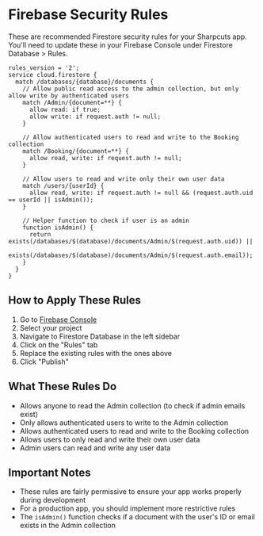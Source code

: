 # Firebase Security Rules

These are recommended Firestore security rules for your Sharpcuts app. You'll need to update these in your Firebase Console under Firestore Database > Rules.

```
rules_version = '2';
service cloud.firestore {
  match /databases/{database}/documents {
    // Allow public read access to the admin collection, but only allow write by authenticated users
    match /Admin/{document=**} {
      allow read: if true;
      allow write: if request.auth != null;
    }

    // Allow authenticated users to read and write to the Booking collection
    match /Booking/{document=**} {
      allow read, write: if request.auth != null;
    }

    // Allow users to read and write only their own user data
    match /users/{userId} {
      allow read, write: if request.auth != null && (request.auth.uid == userId || isAdmin());
    }

    // Helper function to check if user is an admin
    function isAdmin() {
      return exists(/databases/$(database)/documents/Admin/$(request.auth.uid)) ||
        exists(/databases/$(database)/documents/Admin/$(request.auth.email));
    }
  }
}
```

## How to Apply These Rules

1. Go to [Firebase Console](https://console.firebase.google.com/)
2. Select your project
3. Navigate to Firestore Database in the left sidebar
4. Click on the "Rules" tab
5. Replace the existing rules with the ones above
6. Click "Publish"

## What These Rules Do

-   Allows anyone to read the Admin collection (to check if admin emails exist)
-   Only allows authenticated users to write to the Admin collection
-   Allows authenticated users to read and write to the Booking collection
-   Allows users to only read and write their own user data
-   Admin users can read and write any user data

## Important Notes

-   These rules are fairly permissive to ensure your app works properly during development
-   For a production app, you should implement more restrictive rules
-   The `isAdmin()` function checks if a document with the user's ID or email exists in the Admin collection
